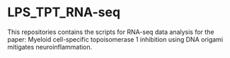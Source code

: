 # LPS_TPT_RNA-seq

This repositories contains the scripts for RNA-seq data analysis for the paper: Myeloid cell-specific topoisomerase 1 inhibition using DNA origami mitigates neuroinflammation.

